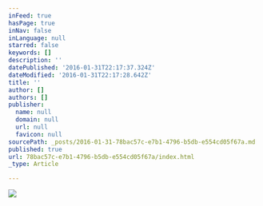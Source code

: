 ```yaml
---
inFeed: true
hasPage: true
inNav: false
inLanguage: null
starred: false
keywords: []
description: ''
datePublished: '2016-01-31T22:17:37.324Z'
dateModified: '2016-01-31T22:17:28.642Z'
title: ''
author: []
authors: []
publisher:
  name: null
  domain: null
  url: null
  favicon: null
sourcePath: _posts/2016-01-31-78bac57c-e7b1-4796-b5db-e554cd05f67a.md
published: true
url: 78bac57c-e7b1-4796-b5db-e554cd05f67a/index.html
_type: Article

---
```

![](https://the-grid-user-content.s3-us-west-2.amazonaws.com/dca2580b-0952-4395-b16e-a93413798c6a.jpg)